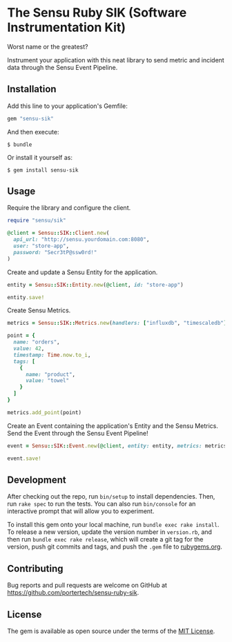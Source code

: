 # The Sensu Ruby SIK (Software Instrumentation Kit)

Worst name or the greatest?

Instrument your application with this neat library to send metric and
incident data through the Sensu Event Pipeline.

## Installation

Add this line to your application's Gemfile:

```ruby
gem "sensu-sik"
```

And then execute:

    $ bundle

Or install it yourself as:

    $ gem install sensu-sik

## Usage

Require the library and configure the client.

```ruby
require "sensu/sik"

@client = Sensu::SIK::Client.new(
  api_url: "http://sensu.yourdomain.com:8080",
  user: "store-app",
  password: "Secr3tP@ssw0rd!"
)
```

Create and update a Sensu Entity for the application.

```ruby
entity = Sensu::SIK::Entity.new(@client, id: "store-app")

entity.save!
```

Create Sensu Metrics.

```ruby
metrics = Sensu::SIK::Metrics.new(handlers: ["influxdb", "timescaledb"])

point = {
  name: "orders",
  value: 42,
  timestamp: Time.now.to_i,
  tags: [
    {
      name: "product",
      value: "towel"
    }
  ]
}

metrics.add_point(point)
```

Create an Event containing the application's Entity and the Sensu
Metrics. Send the Event through the Sensu Event Pipeline!

```ruby
event = Sensu::SIK::Event.new(@client, entity: entity, metrics: metrics)

event.save!
```

## Development

After checking out the repo, run `bin/setup` to install dependencies.
Then, run `rake spec` to run the tests. You can also run `bin/console`
for an interactive prompt that will allow you to experiment.

To install this gem onto your local machine, run `bundle exec rake
install`. To release a new version, update the version number in
`version.rb`, and then run `bundle exec rake release`, which will
create a git tag for the version, push git commits and tags, and push
the `.gem` file to [rubygems.org](https://rubygems.org).

## Contributing

Bug reports and pull requests are welcome on GitHub at
https://github.com/portertech/sensu-ruby-sik.

## License

The gem is available as open source under the terms of the [MIT
License](https://opensource.org/licenses/MIT).
